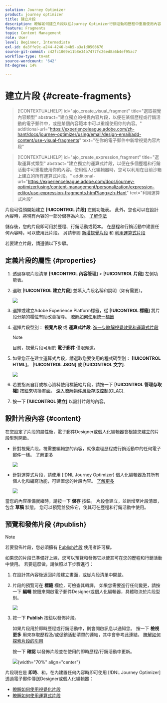 ```yaml
---
solution: Journey Optimizer
product: journey optimizer
title: 建立片段
description: 瞭解如何建立片段以在Journey Optimizer行銷活動和歷程中重複使用內容
feature: Fragments
topic: Content Management
role: User
level: Beginner, Intermediate
exl-id: da3ffe9c-a244-4246-b4b5-a3a1d0508676
source-git-commit: c42fc1069e11b8e34b7477fc26ed8a6b4ef95ac7
workflow-type: tm+mt
source-wordcount: '642'
ht-degree: 14%

---
```


# 建立片段 {#create-fragments}

>[!CONTEXTUALHELP]
>id="ajo_create_visual_fragment"
>title="選取視覺內容類型"
>abstract="建立獨立的視覺內容片段，以便在某個歷程或行銷活動的電子郵件中，或是某個內容範本中可以重複使用你的內容。"
>additional-url="https://experienceleague.adobe.com/zh-hant/docs/journey-optimizer/using/email/design-email/add-content/use-visual-fragments" text="在你的電子郵件中新增視覺內容片段"

>[!CONTEXTUALHELP]
>id="ajo_create_expression_fragment"
>title="選取運算式類型"
>abstract="建立獨立的運算式片段，以便在多個歷程和行銷活動中可重複使用你的內容。使用個人化編輯器時，您可以利用在目前沙箱上建立的所有運算式片段。"
>additional-url="https://experienceleague.adobe.com/docs/journey-optimizer/using/content-management/personalization/expression-editor/use-expression-fragments.html?lang=zh-Hant" text="利用運算式片段"

片段可從頭開始建立 **[!UICONTROL 片段]** 左側功能表。 此外，您也可以在設計內容時，將現有內容的一部分儲存為片段。 [了解作法](#save-as-fragment)

儲存後，您的片段即可用於歷程、行銷活動或範本。 在歷程和行銷活動中建置任何內容時，可以使用此片段。 另請參閱 [新增視覺片段](../email/use-visual-fragments.md) 和 [利用運算式片段](../personalization/use-expression-fragments.md)

若要建立片段，請遵循以下步驟。

## 定義片段的屬性 {#properties}

1. 透過存取片段清單 **[!UICONTROL 內容管理]** > **[!UICONTROL 片段]** 左側功能表。

1. 選取 **[!UICONTROL 建立片段]** 並填入片段名稱和說明（如有需要）。

   ![](assets/fragment-details.png)

1. 選擇或建立Adobe Experience Platform標籤，從 **[!UICONTROL 標籤]** 將片段分類的欄位有助改善搜尋。 [瞭解如何使用統一標籤](../start/search-filter-categorize.md#tags)

1. 選擇片段型別： **視覺片段** 或 **運算式片段**. [進一步瞭解視覺效果和運算式片段](../content-management/fragments.md#visual-expression)

   >[!NOTE]
   >
   >目前，視覺片段可用於 **電子郵件** 僅限頻道。

1. 如果您正在建立運算式片段，請選取您要使用的程式碼型別： **[!UICONTROL HTML]**， **[!UICONTROL JSON]** 或 **[!UICONTROL 文字]**.

   ![](assets/fragment-expression-type.png)

1. 若要指派自訂或核心資料使用標籤給片段，請按一下 **[!UICONTROL 管理存取權]** 按鈕來切換畫面。 [深入瞭解物件層級存取控制(OLAC)](../administration/object-based-access.md).

1. 按一下 **[!UICONTROL 建立]** 以設計片段的內容。

## 設計片段內容 {#content}

在您設定了片段的屬性後，電子郵件Designer或個人化編輯器會根據您建立的片段型別開啟。

* 針對視覺片段，視需要編輯您的內容，就像處理歷程或行銷活動中的任何電子郵件一樣。 [了解更多](../email/get-started-email-design.md)

  ![](assets/fragment-designer.png)

* 針對運算式片段，請使用 [!DNL Journey Optimizer] 個人化編輯器及其所有個人化和編寫功能，可建置您的片段內容。 [了解更多](../personalization/personalization-build-expressions.md)

  ![](assets/fragment-expression-editor.png)

當您的內容準備就緒時，請按一下 **儲存** 按鈕。 片段會建立，並新增至片段清單，包含 **草稿** 狀態。 您可以預覽並發佈它，使其可在歷程和行銷活動中使用。

## 預覽和發佈片段 {#publish}

>[!NOTE]
>
>若要發佈片段，您必須擁有 [Publish片段](../administration/ootb-product-profiles.md#content-library-manager) 使用者許可權。

如果您的片段已準備好上線，您可以預覽和發佈它以使其可在您的歷程和行銷活動中使用。 若要這麼做，請依照以下步驟進行：

1. 在設計其內容後返回片段建立畫面，或從片段清單中開啟。

1. 片段的預覽可在 **標籤** 欄位，可檢查其轉譯。 如果您需要進行任何變更，請按一下 **編輯** 按鈕來開啟電子郵件Designer或個人化編輯器，具體取決於片段型別。

   ![](assets/fragment-preview.png)

1. 按一下 **Publish** 按鈕以發佈片段。

   如果片段用於即時歷程或行銷活動中，則會開啟訊息以通知您。 按一下 **檢視更多** 用來存取歷程及/或促銷活動清單的連結，其中會參考此連結。 [瞭解如何探索片段的引用](../content-management/manage-fragments.md#explore-references)

   按一下 **確認** 以發佈片段並在使用的即時歷程/行銷活動中更新。

   ![](assets/fragment-publish.png){width="70%" align="center"}

片段現在是 **即時**、和，在內建置任何內容時即可使用 [!DNL Journey Optimizer] 透過電子郵件傳送Designer或個人化編輯器：

* [瞭解如何使用視覺化片段](../email/use-visual-fragments.md)
* [瞭解如何使用運算式片段](../personalization/use-expression-fragments.md)
